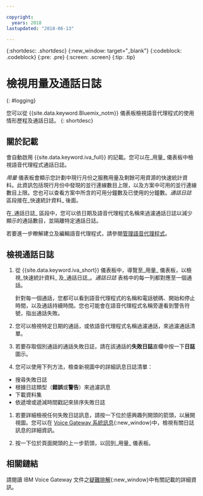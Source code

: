 ```yaml
---

copyright:
  years: 2018
lastupdated: "2018-06-13"

---
```


{:shortdesc: .shortdesc}
{:new_window: target="_blank"}
{:codeblock: .codeblock}
{:pre: .pre}
{:screen: .screen}
{:tip: .tip}


# 檢視用量及通話日誌
{: #logging}

您可以從 {{site.data.keyword.Bluemix_notm}} 儀表板檢視語音代理程式的使用情形歷程及通話日誌。
{: shortdesc}

## 關於記載

會自動啟用 {{site.data.keyword.iva_full}} 的記載。您可以在_用量_ 儀表板中檢視語音代理程式通話日誌。

_用量_ 儀表板會顯示您計劃中現行月份之服務用量及剩餘可用資源的快速統計資料。此資訊包括現行月份中發現的並行連線數目上限，以及方案中可用的並行連線數目上限。您也可以查看方案中所含的可用分鐘數及已使用的分鐘數。_通話日誌_ 區段接在_快速統計資料_ 後面。

在_通話日誌_ 區段中，您可以依日期及語音代理程式名稱來過濾通話日誌以減少顯示的通話數目，並隔離特定通話日誌。

若要進一步瞭解建立及編輯語音代理程式，請參閱[管理語音代理程式](managing.html)。

##  檢視通話日誌

1. 從 {{site.data.keyword.iva_short}} 儀表板中，導覽至_用量_ 儀表板，以檢視_快速統計資料_ 及_通話日誌_。_通話日誌_ 表格中的每一列都對應至一個通話。

      針對每一個通話，您都可以看到語音代理程式的名稱和電話號碼、開始和停止時間，以及通話持續時間。您也可能會在語音代理程式名稱旁邊看到警告符號，指出通話失敗。

1.  您可以檢視特定日期的通話，或依語音代理程式名稱過濾通話，來過濾通話清單。

1. 若要存取個別通話的通話失敗日誌，請在該通話的**失敗日誌**直欄中按一下**日誌**圖示。

1. 您可以使用下列方法，檢查新視圖中的詳細訊息日誌清單：
  * 搜尋失敗日誌
  * 根據日誌類型（**錯誤**或**警告**）來過濾訊息
  * 下載資料集
  * 依遞增或遞減時間戳記來排序失敗日誌

1. 若要詳細檢視任何失敗日誌訊息，請按一下位於感興趣列開頭的箭頭，以展開視圖。您可以在 [Voice Gateway 系統訊息](https://www.ibm.com/support/knowledgecenter/SS4U29/messages.html){:new_window}中，檢視有關日誌訊息的詳細資訊。

1. 按一下位於頁面開頭的上一步箭頭，以回到_用量_ 儀表板。

## 相關鏈結
請閱讀 IBM Voice Gateway 文件之[疑難排解](https://www.ibm.com/support/knowledgecenter/SS4U29/troubleshooting.html){:new_window}中有關記載的詳細資訊。
